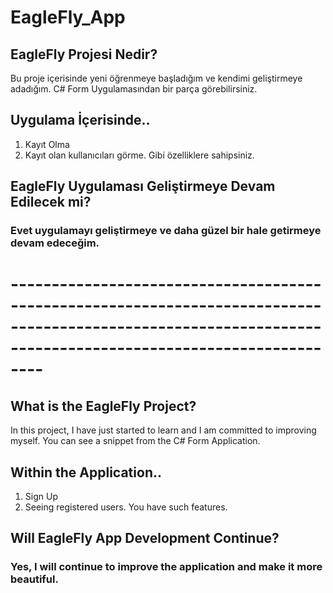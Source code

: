 # EagleFly_App

## EagleFly Projesi Nedir?
Bu proje içerisinde yeni öğrenmeye başladığım ve kendimi geliştirmeye adadığım.
C# Form Uygulamasından bir parça görebilirsiniz.

## Uygulama İçerisinde..
1. Kayıt Olma
2. Kayıt olan kullanıcıları görme.
Gibi özelliklere sahipsiniz.

## EagleFly Uygulaması Geliştirmeye Devam Edilecek mi?
### Evet uygulamayı geliştirmeye ve daha güzel bir hale getirmeye devam edeceğim.

# ------------------------------------------------------------------------------------------------------------------------------------------------------------ #

## What is the EagleFly Project?
In this project, I have just started to learn and I am committed to improving myself.
You can see a snippet from the C# Form Application.

## Within the Application..
1. Sign Up
2. Seeing registered users.
You have such features.

## Will EagleFly App Development Continue?
### Yes, I will continue to improve the application and make it more beautiful.
